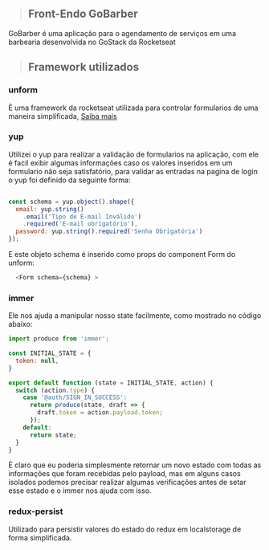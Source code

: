 > ## Front-Endo GoBarber

GoBarber é uma aplicação para o agendamento de serviços em uma barbearia desenvolvida no GoStack da Rocketseat


> ## Framework utilizados

### unform
È  uma framework da rocketseat utilizada para controlar formularios de uma maneira simplificada, [Saiba mais](https://github.com/Rocketseat/unform)

### yup 
Utilizei o yup para realizar a validação de formularios na aplicação, com ele é facil exibir algumas informações caso os valores inseridos em um formulario não seja satisfatório, para validar as entradas na pagina de login o yup foi definido da seguinte forma:

```javascript

const schema = yup.object().shape({
  email: yup.string()
    .email('Tipo de E-mail Inválido')
    .required('E-mail obrigatório'),
  password: yup.string().required('Senha Obrigatória')
});

```

E este objeto schema é inserido como props do component Form do unform: 
```javascript
  <Form schema={schema} >
```

### immer
Ele nos ajuda a manipular nosso state facilmente, como mostrado no código abaixo:
```javascript
import produce from 'immer';

const INITIAL_STATE = {
  token: null,
}

export default function (state = INITIAL_STATE, action) {
  switch (action.type) {
    case '@auth/SIGN_IN_SUCCESS':
      return produce(state, draft => {
        draft.token = action.payload.token;
      });
    default:
      return state;
  }
}
```

È claro que eu poderia simplesmente retornar um novo estado com todas as informações que foram recebidas pelo payload, mas em alguns casos isolados podemos precisar realizar algumas verificações antes de setar esse estado e o immer nos ajuda com isso.
 

### redux-persist
Utilizado para persistir valores do estado do redux em localstorage de forma simplificada.